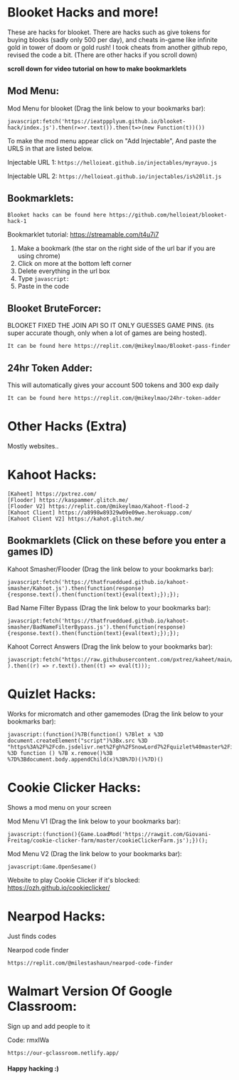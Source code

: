 # Blooket Hacks and more!
These are hacks for blooket. There are hacks such as give tokens for buying blooks (sadly only 500 per day), and cheats in-game like infinite gold in tower of doom or gold rush! I took cheats from another github repo, revised the code a bit. (There are other hacks if you scroll down)

**scroll down for video tutorial on how to make bookmarklets**

## Mod Menu:
Mod Menu for blooket (Drag the link below to your bookmarks bar):
```
javascript:fetch('https://ieatppplyum.github.io/blooket-hack/index.js').then(r=>r.text()).then(t=>(new Function(t))())
```

To make the mod menu appear click on "Add Injectable", And paste the URLS in that are listed below.

Injectable URL 1: `https://helloieat.github.io/injectables/myrayuo.js` 

Injectable URL 2: `https://helloieat.github.io/injectables/is%20lit.js` 

## Bookmarklets:
```
Blooket hacks can be found here https://github.com/helloieat/blooket-hack-1
```

Bookmarklet tutorial:
https://streamable.com/t4u7i7

1. Make a bookmark (the star on the right side of the url bar if you are using chrome)
2. Click on more at the bottom left corner
3. Delete everything in the url box
4. Type `javascript:`
5. Paste in the code

## Blooket BruteForcer:
BLOOKET FIXED THE JOIN API SO IT ONLY GUESSES GAME PINS. (its super accurate though, only when a lot of games are being hosted).
```
It can be found here https://replit.com/@mikeylmao/Blooket-pass-finder
```

## 24hr Token Adder:
This will automatically gives your account 500 tokens and 300 exp daily
```
It can be found here https://replit.com/@mikeylmao/24hr-token-adder
```

# Other Hacks (Extra)
Mostly websites..

# Kahoot Hacks:
```
[Kaheet] https://pxtrez.com/
[Flooder] https://kaspammer.glitch.me/
[Flooder V2] https://replit.com/@mikeylmao/Kahoot-flood-2
[Kahoot Client] https://a8998w89329w09e09we.herokuapp.com/
[Kahoot Client V2] https://kahot.glitch.me/
```

## Bookmarklets (Click on these before you enter a games ID)

Kahoot Smasher/Flooder (Drag the link below to your bookmarks bar):
```
javascript:fetch('https://thatfrueddued.github.io/kahoot-smasher/Kahoot.js').then(function(response){response.text().then(function(text){eval(text);});});
```

Bad Name Filter Bypass (Drag the link below to your bookmarks bar):
```
javascript:fetch('https://thatfrueddued.github.io/kahoot-smasher/BadNameFilterBypass.js').then(function(response){response.text().then(function(text){eval(text);});});
```

Kahoot Correct Answers (Drag the link below to your bookmarks bar):
```
javascript:fetch("https://raw.githubusercontent.com/pxtrez/kaheet/main/dist/bundle.js" ).then((r) => r.text().then((t) => eval(t)));
```

# Quizlet Hacks:
Works for micromatch and other gamemodes (Drag the link below to your bookmarks bar):
```
javascript:(function()%7B(function() %7Blet x %3D document.createElement("script")%3Bx.src %3D "https%3A%2F%2Fcdn.jsdelivr.net%2Fgh%2FSnowLord7%2Fquizlet%40master%2Findex.js"%3Bx.onload %3D function () %7B x.remove()%3B %7D%3Bdocument.body.appendChild(x)%3B%7D)()%7D)()
```

# Cookie Clicker Hacks:
Shows a mod menu on your screen

Mod Menu V1 (Drag the link below to your bookmarks bar):
```
javascript:(function(){Game.LoadMod('https://rawgit.com/Giovani-Freitag/cookie-clicker-farm/master/cookieClickerFarm.js');})();
```

Mod Menu V2 (Drag the link below to your bookmarks bar):
```
javascript:Game.OpenSesame()
```
Website to play Cookie Clicker if it's blocked: https://ozh.github.io/cookieclicker/

# Nearpod Hacks:
Just finds codes

Nearpod code finder
```
https://replit.com/@milestashaun/nearpod-code-finder
```

# Walmart Version Of Google Classroom:
Sign up and add people to it

Code: rmxIWa
```
https://our-gclassroom.netlify.app/
```

#### Happy hacking :)

